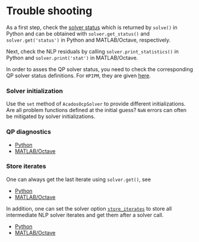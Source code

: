 
# Trouble shooting

As a first step, check the [solver status](https://docs.acados.org/python_interface/index.html#acados_template.acados_ocp_solver.AcadosOcpSolver.get_status) which is returned by `solve()` in Python and can be obtained with `solver.get_status()` and `solver.get('status')` in Python and MATLAB/Octave, respectively.

Next, check the NLP residuals by calling `solver.print_statistics()` in Python and `solver.print('stat')` in MATLAB/Octave.

In order to asses the QP solver status, you need to check the corresponding QP solver status definitions. For `HPIPM`, they are given [here](https://github.com/giaf/hpipm/blob/deb7808e49a3cc2b1bdb721cba23f13869c0a35c/include/hpipm_common.h#L57).

### Solver initialization
Use the `set` method of `AcadosOcpSolver` to provide different initializations.
Are all problem functions defined at the initial guess?
`NaN` errors can often be mitigated by solver initializations.

### QP diagnostics
- [Python](examples/acados_python/pendulum_on_cart/solution_sensitivities/policy_gradient_example.py)
- [MATLAB/Octave](https://github.com/acados/acados/blob/main/examples/acados_matlab_octave/getting_started/extensive_example_ocp.m)


### Store iterates
One can always get the last iterate using `solver.get()`, see
- [Python](examples/acados_python/linear_mass_model/linear_mass_test_problem.py)
- [MATLAB/Octave](https://github.com/acados/acados/blob/main/examples/acados_matlab_octave/getting_started/extensive_example_ocp.m)

In addition, one can set the solver option [`store_iterates`](https://docs.acados.org/python_interface/index.html#acados_template.acados_ocp_options.AcadosOcpOptions.store_iterates) to store all intermediate NLP solver iterates and get them after a solver call.
- [Python](examples/acados_python/convex_ocp_with_onesided_constraints/main_convex_onesided.py)
- [MATLAB/Octave](https://github.com/acados/acados/blob/main/examples/acados_matlab_octave/getting_started/extensive_example_ocp.m)

